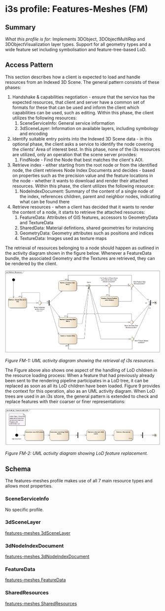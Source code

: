 # i3s profile: Features-Meshes (FM)

## Summary

*What this profile is for:* Implements 3DObject, 3DObjectMultiRep and 3DObjectVisualization layer types. Support for all geometry types and a wide feature set including symbolisation and feature-tree-based LoD.

## Access Pattern

<p>This section describes how a client is expected to load and handle resources from an Indexed 3D Scene. 
The general pattern consists of these phases:</p>

1.	Handshake & capabilities negotiation - ensure that the service has the expected resources, that client and server have a common set of formats for these that can be used and inform the client which capabilities can be used, such as editing. Within this phase, the client utilizes the following resources:
    1.	SceneServiceInfo: General service information
    1.	3dSceneLayer: Information on available layers, including symbology and encoding
2.	Identify suitable entry points into the Indexed 3D Scene data - in this optional phase, the client asks a service to identify the node covering the clients' Area of interest best. In this phase, none of the i3s resources are utilized, only an operation that the scene server provides:
    1.	FindNode - Find the Node that best matches the client's AOI.
3.	Retrieve index - either starting from the root node or from the identified node, the client retrieves Node Index Documents and decides - based on properties such as the precision value and the feature locations in the node - whether it wants to download and render their attached resources. Within this phase, the client utilizes the following resource:
    1.	NodeIndexDocument: Summary of the content of a single node of the index, references children, parent and neighbor nodes, indicating what can be found there
4.	Retrieve resources - when a client has decided that it wants to render the content of a node, it starts to retrieve the attached resources:
    1.	FeatureData: Attributes of GIS features, accessors to GeometryData and TextureData
    1.	SharedData: Material defintions, shared geometries for instancing
    1.	GeometryData: Geometry attributes such as positions and indices
    1.	TextureData: Images used as texture maps

<p>The retrieval of resources belonging to a node should happen as outlined in the activity diagram shown in the figure below. 
Whenever a FeatureData bundle, the associated Geometry and the Textures are retrieved, they can be rendered by the client. </p>

<img src="figure-fm-01.png" title="UML activity diagram showing the retrieval of i3s resources" alt="UML activity diagram showing the retrieval of i3s resources" /> 
 
<p><em>Figure FM-1: UML activity diagram showing the retrieval of i3s resources.</em></p>

<p>The Figure above also shows one aspect of the handling of LoD children in the resource loading process: When a feature that had 
previously already been sent to the rendering pipeline participates in a LoD tree, it can be replaced as soon as all 
its LoD children have been loaded. Figure 9 provides the context for this operation, also as an UML activity diagram. 
When LoD trees are used in an i3s store, the general pattern is extended to check and replace features with their coarser or 
finer representations:</p>

<img src="figure-fm-02.png" title="UML activity diagram showing LoD feature replacement" alt="UML activity diagram showing LoD feature replacement" /> 
 
<p><em>Figure FM-2: UML activity diagram showing LoD feature replacement.</em></p>

## Schema

The features-meshes profile makes use of all 7 main resource types and allows most properties.

### SceneServiceInfo

No specific profile.

### 3dSceneLayer

[features-meshes 3dSceneLayer](./rules/docs/3dSceneLayerRules.md)

### 3dNodeIndexDocument

[features-meshes 3dNodeIndexDocument](./rules/docs/3dNodeIndexDocumentRules.md)

### FeatureData

[features-meshes FeatureData](./rules/docs/FeatureDataRules.md)

### SharedResources

[features-meshes SharedResources](./rules/docs/SharedResourceRules.md)
